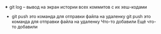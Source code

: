 ✦	git log – вывод на экран истории всех коммитов с их хеш-кодами
* git push это команда для отправки файла на удаленку
git push это команда для отправки файла на удаленку
Что-то добавили
Ещё что-то добавили
